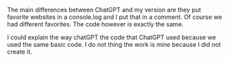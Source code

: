 The main differences between ChatGPT and my version are they put favorite websites in a console.log and I put that in a comment. Of course we had different favorites. The code however is exactly the same.

I could explain the way chatGPT the code that ChatGPT used because we used the same basic code. I do not thing the work is mine because I did not create it. 

